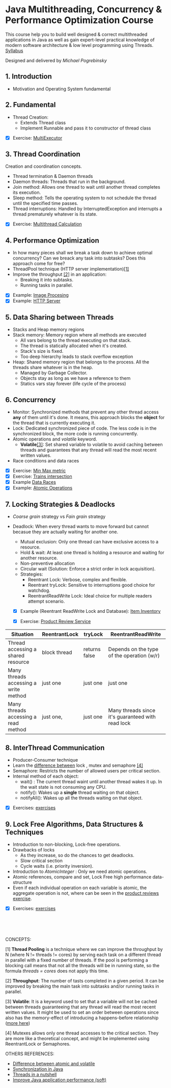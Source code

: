 # Java Multithreading, Concurrency & Performance Optimization Course
This course help you to build well designed & correct multithreaded applications in Java as well as gain expert-level practical knowledge of modern software architecture & low level programming using Threads. [Syllabus](https://www.udemy.com/course/java-multithreading-concurrency-performance-optimization/learn/lecture/11200012#overview)

Designed and delivered by _Michael Pogrebinsky_

## 1. Introduction
- Motivation and Operating System fundamental

## 2. Fundamental
- Thread Creation:
  - Extends Thread class
  - Implement Runnable and pass it to constructor of thread class
- [X] Exercise: [MultiExecutor](https://github.com/Luisa13/Algorithms/blob/main/Algorithms/Threads/MultiThreading/fundamentals/MultiExecutor.java)

## 3. Thread Coordination 
Creation and coordination concepts.
- Thread termination & Daemon threads
- Daemon threads: Threads that run in the background.
- Join method: Allows one thread to wait until another thread completes its execution.
- Sleep method: Tells the operating system to not schedule the thread until the specified time passes.
- Thread interruptions: Handled by InterruptedException and interrupts a thread prematurely whatever is its state.
- [X] Exercise: [Multithread Calculation](https://github.com/Luisa13/Algorithms/blob/main/Algorithms/Threads/MultiThreading/coordination/PowerBase.java)

## 4. Performance Optimization
- In how many pieces shall we break a task down to achieve optimal concurrency? Can we breack any task into subtasks? Does this approach come for free?
- ThreadPool technique (HTTP server implementation)[[1]](#1)
- Improve the throughput [[2]](#2) in an application:
   - Breaking it into subtasks.
   - Running tasks in parallel.
- [X] Example: [Image Procesing](https://github.com/Luisa13/Algorithms/blob/main/Algorithms/Threads/MultiThreading/optimization/ImageProcessor.java)
- [X] Example: [HTTP Server](https://github.com/Luisa13/Algorithms/blob/main/Algorithms/Threads/MultiThreading/optimization/HTTPServer.java)

## 5. Data Sharing between Threads
- Stacks and Heap memory regions
- Stack memory: Memory region where all methods are executed
   - All vars belong to the thread executing on that stack.
   - The thread is statically allocated when it's created.
   - Stack's size is fixed.
   - Too deep hierarchy leads to stack overflow exception
- Heap: Shared memory region that belongs to the process. All the threads share whatever is in the heap.
  - Managed by Garbage Collector.
  - Objects stay as long as we have a reference to them
  - Statics vars stay forever (life cycle of the process)

## 6. Concurrency
- Monitor: Synchronized methods that prevent any other thread access **any** of them until it's done. It means, this approach blocks the **object** for the thread that is currently executing it.
- Lock: Dedicated synchronized piece of code. The less code is in the synchronized block, the more code is running concurrently.
- Atomic operations and *volatile* keyword. 
     - **Volatile**[[3]](#3): Set shared variable to volatile to avoid caching between threads and guarantees that any thread will read the most recent written values.
- Race conditions and data races
- [X] Exercise: [Min Max metric](https://github.com/Luisa13/Algorithms/blob/main/Algorithms/Threads/MultiThreading/concurrency/MinMaxMetrics.java)
- [X] Exercise: [Trains intersection](https://github.com/Luisa13/Algorithms/blob/main/Algorithms/Threads/MultiThreading/concurrency/Trains.java)
- [X] Example [Data Races](https://github.com/Luisa13/Algorithms/blob/main/Algorithms/Threads/MultiThreading/concurrency/DataRace.java)
- [X] Example: [Atomic Operations](https://github.com/Luisa13/Algorithms/blob/main/Algorithms/Threads/MultiThreading/concurrency/AtomicOperations.java)

## 7. Locking Strategies & Deadlocks
- _Coarse grain_ strategy vs _Fain grain_ strategy
- Deadlock: When every thread wants to move forward but cannot becasue they are actually waiting for another one.
  - Mutual exclusion: Only one thread can have exclusive access to a resource.
  - Hold & wait: At least one thread is holding a resource and waiting for another resource.
  - Non-preventive allocation
  - Circular wait (Solution: Enforce a strict order in lock acquisition).
  - Strategies:
      - Reentrant Lock: Verbose, complex and flexible.
      - Reentrant tryLock: Sensitive to interruptions good choice for watchdog.
      - ReentrantReadWrite Lock: Ideal choice for multiple readers attempt scenario.
      
  - [X] Example (Reentrant ReadWrite Lock and Database): [Item Inventory](https://github.com/Luisa13/Algorithms/blob/main/Algorithms/Threads/MultiThreading/advance/ItemInventory.java)
  - [X] Exercise: [Product Review Service](https://github.com/Luisa13/Algorithms/blob/main/Algorithms/Threads/MultiThreading/advance/ProductReviews.java)
  

Situation| ReentrantLock | tryLock | ReentrantReadWrite
---------|---------------|---------|----------------------
Thread accessing a shared resource| block thread | returns false | Depends on the type of the operation (w/r)
Many threads accessing a write method| just one | just one | just one
Many threads accessing a read method| just one,| just one| Many threads since it's guaranteed with read lock

## 8. InterThread Communication
- Producer-Consumer technique
- Learn the [difference between](https://stackoverflow.com/questions/2332765/what-is-the-difference-between-lock-mutex-and-semaphore?noredirect=1&lq=1) lock , mutex and semaphore [[4]](#4)
- Semaphore: Restricts the number of allowed users per critical section.
- Internal method of each object:
  - wait() : The current thread waint until another thread wakes it up. In the wait state is not consuming any CPU.
  - notify(): Wakes up a **single** thread waiting on that object.
  - notifyAll(): Wakes up all the threads waiting on that object.
- [X] Exercises: [exercises](https://github.com/Luisa13/Algorithms/tree/main/Algorithms/Threads/MultiThreading/communication)

## 9. Lock Free Algorithms, Data Structures & Techniques
- Introduction to non-blocking, Lock-free operations.
- Drawbacks of locks
   - As they increase, so do the chances to get deadlocks.
   - Slow critical section
   - Cycle waits (i.e. priority inversion).
- Introduction to _AtomicInteger_ : Only we need atomic operations. 
- Atomic references, compare and set, Lock Free high performance  data-structure
- Even if each individual operation on each variable is atomic, the aggregate operation is not, where can be seen in the [product reviews exercise](https://github.com/Luisa13/Algorithms/blob/main/Algorithms/Threads/MultiThreading/advance/ProductReviews.java).
- [X] Exercises: [exercises](https://github.com/Luisa13/Algorithms/tree/main/Algorithms/Threads/MultiThreading/techniques)
   

</br>

</br>

</br>

CONCEPTS:

<a id="1">[1]</a> 
**Thread Pooling** is a technique where we can improve the throughput by N (where N != threads != cores) by serving each task on a different thread in parallel with a fixed number of threads. If the pool is performing a blocking call means that not all the threads will be in running state, so the formula _threads = cores_ does not apply this time.

<a id="2">[2]</a> 
**Throughput**: The number of tasts completed in a given period. It can be improved by breaking the main task into subtasks and/or running tasks in parallel.

<a id="3">[3]</a> 
**Volatile**: It is a keyword used to set that a variable will not be cached between threads guaranteeing that any thread will read the most recent written values. It might be used to set an order between operations since also has the memory-effect of introducing a happens-before relationship ([more here](https://stackoverflow.com/questions/2441279/volatile-guarantees-and-out-of-order-execution))

<a id="4">[4]</a> 
Mutexes allows only one thread accesses to the critical section. They are more like a theoretical concept, and might be implemented using ReentrantLock or Semaphores.


OTHERS REFERENCES:
- [Difference between atomic and volatile](https://medium.com/javarevisited/difference-between-atomic-volatile-and-synchronized-in-java-fa3c9d445828)
- [Synchronization in Java](https://levelup.gitconnected.com/synchronization-in-java-all-you-need-to-know-7bd27219ce10)
- [Threads in a nutshell](https://mbavatharany.medium.com/threads-in-java-part1-7f01e45a9248)
- [Improve Java application performance (soft)](https://topdeveloperacademy.com/articles/top-3-tips-to-improve-your-java-applications-performance)
